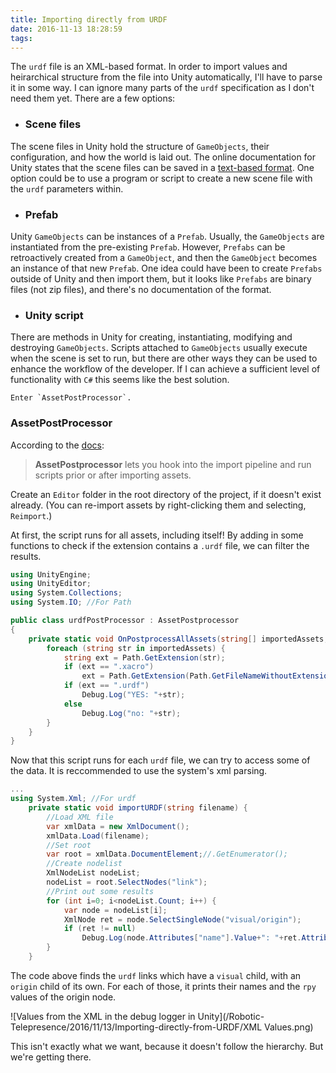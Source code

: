 ```yaml
---
title: Importing directly from URDF
date: 2016-11-13 18:28:59
tags:
---
```

The `urdf` file is an XML-based format.
In order to import values and heirarchical structure from the file into Unity automatically, I'll have to parse it in some way.
I can ignore many parts of the `urdf` specification as I don't need them yet.
There are a few options:

- ### Scene files
The scene files in Unity hold the structure of `GameObjects`, their configuration, and how the world is laid out.
The online documentation for Unity states that the scene files can be saved in a [text-based format](https://docs.unity3d.com/Manual/TextSceneFormat.html).
One option could be to use a program or script to create a new scene file with the `urdf` parameters within.

- ### Prefab
Unity `GameObjects` can be instances of a `Prefab`. Usually, the `GameObjects` are instantiated from the pre-existing `Prefab`.
However, `Prefabs` can be retroactively created from a `GameObject`, and then the `GameObject` becomes an instance of that new `Prefab`.
One idea could have been to create `Prefabs` outside of Unity and then import them, but it looks like `Prefabs` are binary files (not zip files), and there's no documentation of the format.

- ### Unity script
There are methods in Unity for creating, instantiating, modifying and destroying `GameObjects`.
Scripts attached to `GameObjects` usually execute when the scene is set to run, but there are other ways they can be used to enhance the workflow of the developer.
If I can achieve a sufficient level of functionality with `C#` this seems like the best solution.

	Enter `AssetPostProcessor`.

### AssetPostProcessor
According to the [docs](https://docs.unity3d.com/ScriptReference/AssetPostprocessor.html):
> **AssetPostprocessor** lets you hook into the import pipeline and run scripts prior or after importing assets.

Create an `Editor` folder in the root directory of the project, if it doesn't exist already.
(You can re-import assets by right-clicking them and selecting, `Reimport`.)

At first, the script runs for all assets, including itself!
By adding in some functions to check if the extension contains a `.urdf` file, we can filter the results.

```cs urdfPostProcessor.cs initial version
using UnityEngine;
using UnityEditor;
using System.Collections;
using System.IO; //For Path

public class urdfPostProcessor : AssetPostprocessor
{
	private static void OnPostprocessAllAssets(string[] importedAssets, string[] deletedAssets, string[] movedAssets, string[] movedFromPath) {
		foreach (string str in importedAssets) {
			string ext = Path.GetExtension(str);
			if (ext == ".xacro")
				ext = Path.GetExtension(Path.GetFileNameWithoutExtension(str));
			if (ext == ".urdf")
				Debug.Log("YES: "+str);
			else
				Debug.Log("no: "+str);
		}
	}
}
```
Now that this script runs for each `urdf` file, we can try to access some of the data.
It is reccommended to use the system's xml parsing.
```cs urdfPostProcessor.cs continued
...
using System.Xml; //For urdf
	private static void importURDF(string filename) {
		//Load XML file
		var xmlData = new XmlDocument();
		xmlData.Load(filename);
		//Set root
		var root = xmlData.DocumentElement;//.GetEnumerator();
		//Create nodelist
		XmlNodeList nodeList;
		nodeList = root.SelectNodes("link");
		//Print out some results
		for (int i=0; i<nodeList.Count; i++) {
			var node = nodeList[i];
			XmlNode ret = node.SelectSingleNode("visual/origin");
			if (ret != null)
				Debug.Log(node.Attributes["name"].Value+": "+ret.Attributes["rpy"].Value);
		}
	}
```
The code above finds the `urdf` links which have a `visual` child, with an `origin` child of its own.
For each of those, it prints their names and the `rpy` values of the origin node.

![Values from the XML in the debug logger in Unity](/Robotic-Telepresence/2016/11/13/Importing-directly-from-URDF/XML Values.png)

This isn't exactly what we want, because it doesn't follow the hierarchy. But we're getting there.
